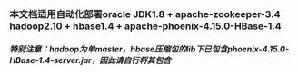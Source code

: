 ### 本文档适用自动化部署oracle JDK1.8 + apache-zookeeper-3.4 hadoop2.10 + hbase1.4 + apache-phoenix-4.15.0-HBase-1.4
#### *特别注意：hadoop为单master，hbase压缩包的lib下已包含phoenix-4.15.0-HBase-1.4-server.jar，因此请自行将其包含*
